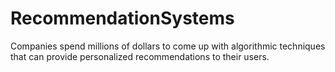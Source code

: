 # RecommendationSystems
Companies spend millions of dollars to come up with algorithmic techniques that can provide personalized recommendations to their users.
